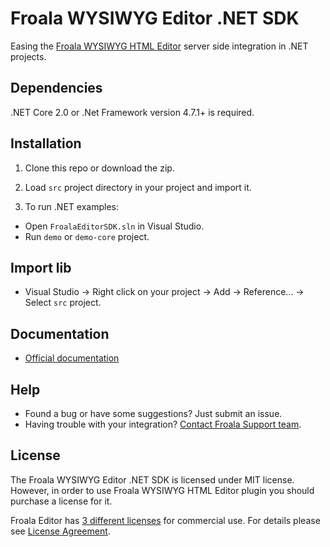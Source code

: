 # Froala WYSIWYG Editor .NET SDK

Easing the [Froala WYSIWYG HTML Editor](https://github.com/froala/wysiwyg-editor) server side integration in .NET projects.

## Dependencies

.NET Core 2.0 or .Net Framework version 4.7.1+ is required.

## Installation

1. Clone this repo or download the zip.

2. Load `src` project directory in your project and import it.

3. To run .NET examples:

 * Open `FroalaEditorSDK.sln` in Visual Studio.
 * Run `demo` or `demo-core` project.

## Import lib

 * Visual Studio -> Right click on your project -> Add -> Reference... -> Select `src` project.

## Documentation

 * [Official documentation](https://www.froala.com/wysiwyg-editor/docs/sdks/dotnet)

## Help
- Found a bug or have some suggestions? Just submit an issue.
- Having trouble with your integration? [Contact Froala Support team](http://froala.com/wysiwyg-editor/contact).


## License

The Froala WYSIWYG Editor .NET SDK is licensed under MIT license. However, in order to use Froala WYSIWYG HTML Editor plugin you should purchase a license for it.

Froala Editor has [3 different licenses](http://froala.com/wysiwyg-editor/pricing) for commercial use.
For details please see [License Agreement](http://froala.com/wysiwyg-editor/terms).


